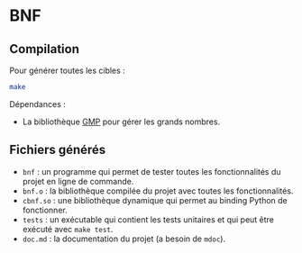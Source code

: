 # BNF

 ## Compilation

Pour générer toutes les cibles :

```bash
make
```

Dépendances :

- La bibliothèque [GMP](https://gmplib.org/) pour gérer les grands nombres.

## Fichiers générés

- `bnf` : un programme qui permet de tester toutes les fonctionnalités du projet en ligne de commande.
- `bnf.o` : la bibliothèque compilée du projet avec toutes les fonctionnalités.
- `cbnf.so` : une bibliothèque dynamique qui permet au binding Python de fonctionner.
- `tests` : un exécutable qui contient les tests unitaires et qui peut être exécuté avec `make test`.
- `doc.md` : la documentation du projet (a besoin de `mdoc`).

